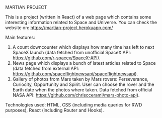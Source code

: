 MARTIAN PROJECT

This is a project (written in React) of a web page which contains some interesting information related to Space and Universe.
You can check the website on: https://martian-project.herokuapp.com/

Main features:
1. A count downcounter which displays how many time has left to next SpaceX launch (data fetched from unofficial SpaceX API: https://github.com/r-spacex/SpaceX-API).
2. News page which displays a bunch of latest articles related to Space (data fetched from external API: https://github.com/spaceflightnewsapi/spaceflightnewsapi).
3. Gallery of photos from Mars taken by Mars rovers: Perseverance, Curiocity, Opportunity and Spirit. User can choose the rover and the Earth date when the photos where taken. Data fetched from official NASA API: https://github.com/chrisccerami/mars-photo-api).

Technologies used:
HTML, CSS (including media queries for RWD purposes), React (including Router and Hooks).



